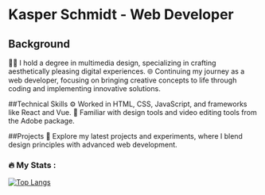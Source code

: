 # Kasper Schmidt - Web Developer

## Background
👨‍🎓 I hold a degree in multimedia design, specializing in crafting aesthetically pleasing digital experiences.
🌐 Continuing my journey as a web developer, focusing on bringing creative concepts to life through coding and implementing innovative solutions.

##Technical Skills
⚙️ Worked in HTML, CSS, JavaScript, and frameworks like React and Vue.
🎨 Familiar with design tools and video editing tools from the Adobe package.

##Projects
🚀 Explore my latest projects and experiments, where I blend design principles with advanced web development.

### :fire: My Stats :
[![Top Langs](https://github-readme-stats.vercel.app/api/top-langs/?username=Kasper-Schmidt&layout=compact&theme=vision-friendly-dark)](https://github.com/anuraghazra/github-readme-stats)

